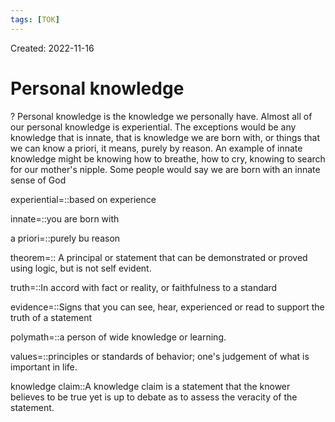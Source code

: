 ```yaml
---
tags: [TOK] 
---
```

Created: 2022-11-16

# Personal knowledge
?
Personal knowledge is the knowledge we personally have. Almost all of our personal knowledge is experiential. The exceptions would be any knowledge that is innate, that is knowledge we are born with, or things that we can know a priori, it means, purely by reason. An example of innate knowledge might be knowing how to breathe, how to cry, knowing to search for our mother's nipple. Some people would say we are born with an innate sense of God
<!--SR:!2022-12-11,14,230-->

experiential=::based on experience
<!--SR:!2022-12-07,10,230-->
innate=::you are born with
<!--SR:!2022-12-13,16,230-->
a priori=::purely bu reason
<!--SR:!2022-12-12,15,230-->

theorem=:: A principal or statement that can be demonstrated or proved using logic, but is not self evident. 
<!--SR:!2022-12-09,12,230-->
truth=::In accord with fact or reality, or faithfulness to a standard
<!--SR:!2022-12-13,16,230-->
evidence=::Signs that you can see, hear, experienced or read to support the truth of a statement
<!--SR:!2022-12-10,13,230-->
polymath=::a person of wide knowledge or learning.
<!--SR:!2022-12-06,9,240-->
values=::principles or standards of behavior; one's judgement of what is important in life.
<!--SR:!2022-12-24,19,240-->
knowledge claim::A knowledge claim is a statement that the knower believes to be true yet is up to debate as to assess the veracity of the statement.
<!--SR:!2022-12-22,17,240-->